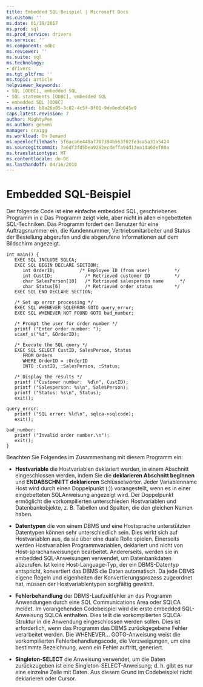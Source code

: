 ```yaml
---
title: Embedded SQL-Beispiel | Microsoft Docs
ms.custom: ''
ms.date: 01/19/2017
ms.prod: sql
ms.prod_service: drivers
ms.service: ''
ms.component: odbc
ms.reviewer: ''
ms.suite: sql
ms.technology:
- drivers
ms.tgt_pltfrm: ''
ms.topic: article
helpviewer_keywords:
- SQL [ODBC], embedded SQL
- SQL statements [ODBC], embedded SQL
- embedded SQL [ODBC]
ms.assetid: b8a26e05-3c82-4c5f-8f01-9de0edb645e9
caps.latest.revision: 7
author: MightyPen
ms.author: genemi
manager: craigg
ms.workload: On Demand
ms.openlocfilehash: 5f6aca6e448a7707394b563f02fe3ca5a31a5424
ms.sourcegitcommit: 7a6df3fd5bea9282ecdeffa94d13ea1da6def80a
ms.translationtype: MT
ms.contentlocale: de-DE
ms.lasthandoff: 04/16/2018
---
```

# <a name="embedded-sql-example"></a>Embedded SQL-Beispiel
Der folgende Code ist eine einfache embedded SQL, geschriebenes Programm in c Das Programm zeigt viele, aber nicht in allen eingebetteten SQL-Techniken. Das Programm fordert den Benutzer für eine Auftragsnummer ein, die Kundennummer, Vertriebsmitarbeiter und Status der Bestellung abgerufen und die abgerufene Informationen auf dem Bildschirm angezeigt.  
  
```  
int main() {  
   EXEC SQL INCLUDE SQLCA;  
   EXEC SQL BEGIN DECLARE SECTION;  
      int OrderID;         /* Employee ID (from user)         */  
      int CustID;            /* Retrieved customer ID         */  
      char SalesPerson[10]   /* Retrieved salesperson name      */  
      char Status[6]         /* Retrieved order status        */  
   EXEC SQL END DECLARE SECTION;  
  
   /* Set up error processing */  
   EXEC SQL WHENEVER SQLERROR GOTO query_error;  
   EXEC SQL WHENEVER NOT FOUND GOTO bad_number;  
  
   /* Prompt the user for order number */  
   printf ("Enter order number: ");  
   scanf_s("%d", &OrderID);  
  
   /* Execute the SQL query */  
   EXEC SQL SELECT CustID, SalesPerson, Status  
      FROM Orders  
      WHERE OrderID = :OrderID  
      INTO :CustID, :SalesPerson, :Status;  
  
   /* Display the results */  
   printf ("Customer number:  %d\n", CustID);  
   printf ("Salesperson: %s\n", SalesPerson);  
   printf ("Status: %s\n", Status);  
   exit();  
  
query_error:  
   printf ("SQL error: %ld\n", sqlca->sqlcode);  
   exit();  
  
bad_number:  
   printf ("Invalid order number.\n");  
   exit();  
}  
```  
  
 Beachten Sie Folgendes im Zusammenhang mit diesem Programm ein:  
  
-   **Hostvariable** die Hostvariablen deklariert werden, in einem Abschnitt eingeschlossen werden, indem Sie die **deklarieren Abschnitt beginnen** und **ENDABSCHNITT deklarieren** Schlüsselwörter. Jeder Variablenname Host wird durch einen Doppelpunkt (:)) vorangestellt, wenn es in einer eingebetteten SQL­Anweisung angezeigt wird. Der Doppelpunkt ermöglicht die vorkompilierten unterschieden Hostvariablen und Datenbankobjekte, z. B. Tabellen und Spalten, die den gleichen Namen haben.  
  
-   **Datentypen** die von einem DBMS und eine Hostsprache unterstützten Datentypen können sehr unterschiedlich sein. Dies wirkt sich auf Hostvariablen aus, da sie über eine duale Rolle spielen. Einerseits werden Hostvariablen Programmvariablen, deklariert und nicht von Host-sprachanweisungen bearbeitet. Andererseits, werden sie in embedded SQL-Anweisungen verwendet, um Datenbankdaten abzurufen. Ist keine Host-Language-Typ, der ein DBMS-Datentyp entspricht, konvertiert das DBMS die Daten automatisch. Da jede DBMS eigene Regeln und eigenheiten der Konvertierungsprozess zugeordnet hat, müssen der Hostvariablentypen sorgfältig gewählt.  
  
-   **Fehlerbehandlung** der DBMS-Laufzeitfehler an das Programm Anwendungen durch eine SQL Communications Area oder SQLCA meldet. Im vorangehenden Codebeispiel wird die erste embedded SQL-Anweisung SQLCA enthalten. Dies teilt die vorkompilierten SQLCA-Struktur in die Anwendung eingeschlossen werden sollen. Dies ist erforderlich, wenn das Programm das DBMS zurückgegebene Fehler verarbeitet werden. Die WHENEVER... GOTO-Anweisung weist die vorkompilierten Fehlerbehandlungscode, die Verzweigungen, um eine bestimmte Bezeichnung, wenn ein Fehler auftritt, generiert.  
  
-   **Singleton-SELECT** die Anweisung verwendet, um die Daten zurückzugeben ist eine Singleton-SELECT-Anweisung; d. h. gibt es nur eine einzelne Zeile mit Daten. Aus diesem Grund im Codebeispiel nicht deklarieren oder Cursor.
